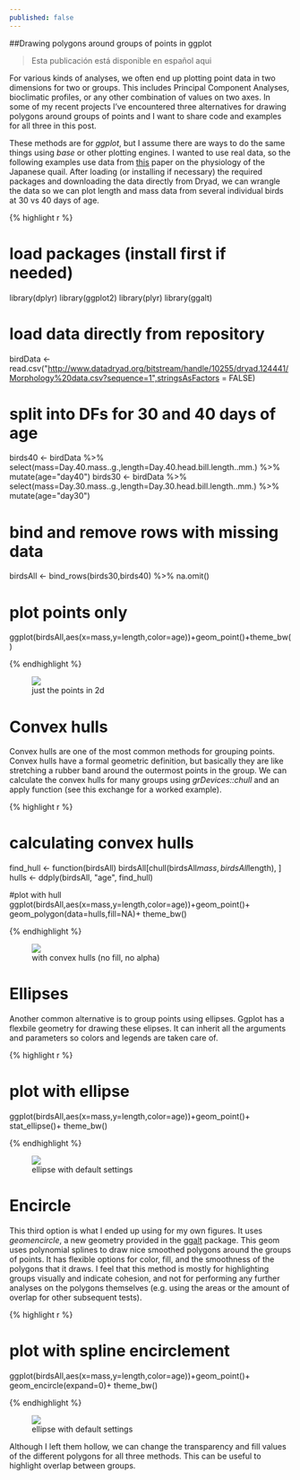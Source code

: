 ```yaml
---
published: false
---
```

##Drawing polygons around groups of points in ggplot

> Esta publicación está disponible en español aqui

For various kinds of analyses, we often end up plotting point data in two dimensions for two or groups. This includes Principal Component Analyses, bioclimatic profiles, or any other combination of values on two axes. In some of my recent projects I’ve encountered three alternatives for drawing polygons around groups of points and I want to share code and examples for all three in this post.  

These methods are for _ggplot_, but I assume there are ways to do the same things using _base_ or other plotting engines. I wanted to use real data, so the following examples use data from [this](http://www.journals.uchicago.edu/doi/10.1086/688383 "Ben-Ezra and Burnes 2016") paper on the physiology of the Japanese quail. After loading (or installing if necessary) the required packages and downloading the data directly from Dryad, we can wrangle the data so we can plot length and mass data from several individual birds at 30 vs 40 days of age. 

{% highlight r %}

# load packages (install first if needed)
library(dplyr)
library(ggplot2)
library(plyr)
library(ggalt)
# load data directly from repository
birdData <- read.csv("http://www.datadryad.org/bitstream/handle/10255/dryad.124441/Morphology%20data.csv?sequence=1",stringsAsFactors = FALSE)
# split into DFs for 30 and 40 days of age
birds40 <- birdData %>% select(mass=Day.40.mass..g.,length=Day.40.head.bill.length..mm.) %>% mutate(age="day40")
birds30 <- birdData %>% select(mass=Day.30.mass..g.,length=Day.30.head.bill.length..mm.) %>% mutate(age="day30")
# bind and remove rows with missing data
birdsAll <- bind_rows(birds30,birds40) %>% na.omit()
# plot points only
ggplot(birdsAll,aes(x=mass,y=length,color=age))+geom_point()+theme_bw()

{% endhighlight %}

<figure>
    <a href="/images/pointsonly.png"><img src="/images/pointsonly.png"></a>
        <figcaption>just the points in 2d</figcaption>
</figure>

# Convex hulls

Convex hulls are one of the most common methods for grouping points. Convex hulls have a formal geometric definition, but basically they are like stretching a rubber band around the outermost points in the group. We can calculate the convex hulls for many groups using _grDevices::chull_ and an apply function (see this exchange for a worked example). 

{% highlight r %}

# calculating convex hulls
find_hull <- function(birdsAll) birdsAll[chull(birdsAll$mass, birdsAll$length), ]
hulls <- ddply(birdsAll, "age", find_hull)

#plot with hull
      ggplot(birdsAll,aes(x=mass,y=length,color=age))+geom_point()+
                geom_polygon(data=hulls,fill=NA)+ theme_bw()

{% endhighlight %}

<figure>
    <a href="/images/chullsimg.png"><img src="/images/chullsimg.png"></a>
        <figcaption>with convex hulls (no fill, no alpha)</figcaption>
</figure>

# Ellipses 
Another common alternative is to group points using ellipses. Ggplot has a flexbile geometry for drawing these elipses. It can inherit all the arguments and parameters so colors and legends are taken care of. 

{% highlight r %}

# plot with ellipse
  ggplot(birdsAll,aes(x=mass,y=length,color=age))+geom_point()+
          stat_ellipse()+ theme_bw()

{% endhighlight %}

<figure>
    <a href="/images/elips.png"><img src="/images/elips.png"></a>
        <figcaption>ellipse with default settings</figcaption>
</figure>

# Encircle
This third option is what I ended up using for my own figures. It uses _geomencircle_, a new geometry provided in the [ggalt](https://github.com/hrbrmstr/ggalt "ggalt on github") package. This geom uses polynomial splines to draw nice smoothed polygons around the groups of points. It has flexible options for color, fill, and the smoothness of the polygons that it draws. I feel that this method is mostly for highlighting groups visually and indicate cohesion, and not for performing any further analyses on the polygons themselves (e.g. using the areas or the amount of overlap for other subsequent tests).   

{% highlight r %}

# plot with spline encirclement
  ggplot(birdsAll,aes(x=mass,y=length,color=age))+geom_point()+
          geom_encircle(expand=0)+ theme_bw()
          
{% endhighlight %}

<figure>
    <a href="/images/encircle.png"><img src="/images/encircle.png"></a>
        <figcaption>ellipse with default settings</figcaption>
</figure>

Although I left them hollow, we can change the transparency and fill values of the different polygons for all three methods. This can be useful to highlight overlap between groups.
